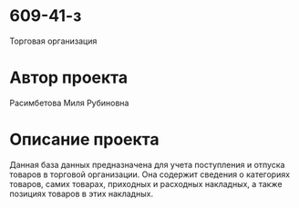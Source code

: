 # 609-41-з
Торговая организация
# Автор проекта
Расимбетова Миля Рубиновна
# Описание проекта
Данная база данных предназначена для учета поступления и отпуска товаров в торговой организации. Она содержит сведения о категориях товаров, самих товарах, приходных и расходных накладных, а также позициях товаров в этих накладных.
